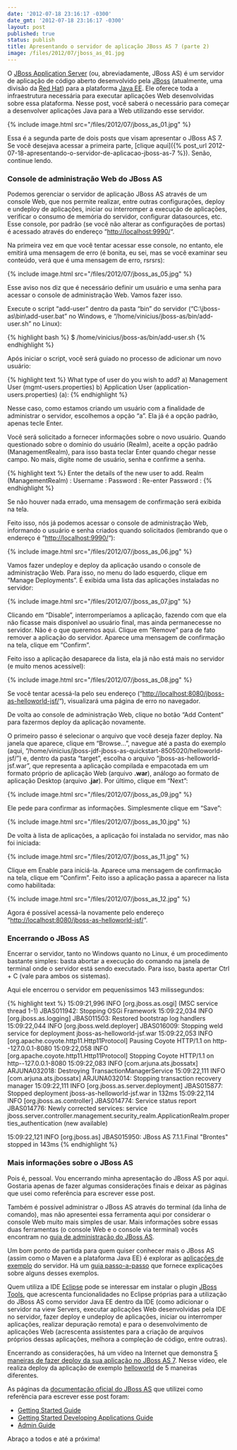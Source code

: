 ```yaml
---
date: '2012-07-18 23:16:17 -0300'
date_gmt: '2012-07-18 23:16:17 -0300'
layout: post
published: true
status: publish
title: Apresentando o servidor de aplicação JBoss AS 7 (parte 2)
image: /files/2012/07/jboss_as_01.jpg
---
```


O [JBoss Application Server](http://www.jboss.org/jbossas/) (ou, abreviadamente, JBoss AS) é um servidor de aplicação de código aberto desenvolvido pela [JBoss](http://www.jboss.org/) (atualmente, uma divisão da [Red Hat](http://www.redhat.com/)) para a plataforma [Java EE](http://www.oracle.com/technetwork/java/javaee/). Ele oferece toda a infraestrutura necessária para executar aplicações Web desenvolvidas sobre essa plataforma. Nesse post, você saberá o necessário para começar a desenvolver aplicações Java para a Web utilizando esse servidor.

{% include image.html src="/files/2012/07/jboss_as_01.jpg" %}

Essa é a segunda parte de dois posts que visam apresentar o JBoss AS 7. Se você desejava acessar a primeira parte, [clique aqui]({% post_url 2012-07-18-apresentando-o-servidor-de-aplicacao-jboss-as-7 %}). Senão, continue lendo.

<!--more-->

### Console de administração Web do JBoss AS

Podemos gerenciar o servidor de aplicação JBoss AS através de um console Web, que nos permite realizar, entre outras configurações, deploy e undeploy de aplicações, iniciar ou interromper a execução de aplicações, verificar o consumo de memória do servidor, configurar datasources, etc. Esse console, por padrão (se você não alterar as configurações de portas) é acessado através do endereço “[http://localhost:9990/](http://localhost:9990/)“.

Na primeira vez em que você tentar acessar esse console, no entanto, ele emitirá uma mensagem de erro (é bonita, eu sei, mas se você examinar seu conteúdo, verá que é uma mensagem de erro, rsrsrs):

{% include image.html src="/files/2012/07/jboss_as_05.jpg" %}

Esse aviso nos diz que é necessário definir um usuário e uma senha para acessar o console de administração Web. Vamos fazer isso.

Execute o script “add-user” dentro da pasta “bin” do servidor (“C:\jboss-as\bin\add-user.bat” no Windows, e “/home/vinicius/jboss-as/bin/add-user.sh” no Linux):

{% highlight bash %}
$ /home/vinicius/jboss-as/bin/add-user.sh
{% endhighlight %}

Após iniciar o script, você será guiado no processo de adicionar um novo usuário:

{% highlight text %}
What type of user do you wish to add?
a) Management User (mgmt-users.properties)
b) Application User (application-users.properties)
(a):
{% endhighlight %}

Nesse caso, como estamos criando um usuário com a finalidade de administrar o servidor, escolhemos a opção “a”. Ela já é a opção padrão, apenas tecle Enter.

Você será solicitado a fornecer informações sobre o novo usuário. Quando questionado sobre o domínio do usuário (Realm), aceite a opção padrão (ManagementRealm), para isso basta teclar Enter quando chegar nesse campo. No mais, digite nome de usuário, senha e confirme a senha.

{% highlight text %}
Enter the details of the new user to add.
Realm (ManagementRealm) :
Username :
Password :
Re-enter Password :
{% endhighlight %}

Se não houver nada errado, uma mensagem de confirmação será exibida na tela.

Feito isso, nós já podemos acessar o console de administração Web, informando o usuário e senha criados quando solicitados (lembrando que o endereço é “[http://localhost:9990/](http://localhost:9990/)“):

{% include image.html src="/files/2012/07/jboss_as_06.jpg" %}

Vamos fazer undeploy e deploy da aplicação usando o console de administração Web. Para isso, no menu do lado esquerdo, clique em “Manage Deployments”. É exibida uma lista das aplicações instaladas no servidor:

{% include image.html src="/files/2012/07/jboss_as_07.jpg" %}

Clicando em “Disable”, interromperíamos a aplicação, fazendo com que ela não ficasse mais disponível ao usuário final, mas ainda permanecesse no servidor. Não é o que queremos aqui. Clique em “Remove” para de fato remover a aplicação do servidor. Aparece uma mensagem de confirmação na tela, clique em “Confirm”.

Feito isso a aplicação desaparece da lista, ela já não está mais no servidor (e muito menos acessível):

{% include image.html src="/files/2012/07/jboss_as_08.jpg" %}

Se você tentar acessá-la pelo seu endereço (“[http://localhost:8080/jboss-as-helloworld-jsf/](http://localhost:8080/jboss-as-helloworld-jsf/)“), visualizará uma página de erro no navegador.

De volta ao console de administração Web, clique no botão “Add Content” para fazermos deploy da aplicação novamente.

O primeiro passo é selecionar o arquivo que você deseja fazer deploy. Na janela que aparece, clique em “Browse…”, navegue até a pasta do exemplo (aqui, “/home/vinicius/jboss-jdf-jboss-as-quickstart-8505020/helloworld-jsf/”) e, dentro da pasta “target”, escolha o arquivo “jboss-as-helloworld-jsf.war”, que representa a aplicação compilada e empacotada em um formato próprio de aplicação Web (arquivo **.war**), análogo ao formato de aplicação Desktop (arquivo **.jar**). Por último, clique em “Next”:

{% include image.html src="/files/2012/07/jboss_as_09.jpg" %}

Ele pede para confirmar as informações. Simplesmente clique em “Save”:

{% include image.html src="/files/2012/07/jboss_as_10.jpg" %}

De volta à lista de aplicações, a aplicação foi instalada no servidor, mas não foi iniciada:

{% include image.html src="/files/2012/07/jboss_as_11.jpg" %}

Clique em Enable para iniciá-la. Aparece uma mensagem de confirmação na tela, clique em “Confirm”. Feito isso a aplicação passa a aparecer na lista como habilitada:

{% include image.html src="/files/2012/07/jboss_as_12.jpg" %}

Agora é possível acessá-la novamente pelo endereço “[http://localhost:8080/jboss-as-helloworld-jsf/](http://localhost:8080/jboss-as-helloworld-jsf/)“.

### Encerrando o JBoss AS

Encerrar o servidor, tanto no Windows quanto no Linux, é um procedimento bastante simples: basta abortar a execução do comando na janela de terminal onde o servidor está sendo executado. Para isso, basta apertar Ctrl + C (vale para ambos os sistemas).

Aqui ele encerrou o servidor em pequeníssimos 143 milissegundos:

{% highlight text %}
15:09:21,996 INFO  [org.jboss.as.osgi] (MSC service thread 1-1) JBAS011942: Stopping OSGi Framework
15:09:22,034 INFO  [org.jboss.as.logging] JBAS011503: Restored bootstrap log handlers
15:09:22,044 INFO  [org.jboss.weld.deployer] JBAS016009: Stopping weld service for deployment jboss-as-helloworld-jsf.war
15:09:22,053 INFO  [org.apache.coyote.http11.Http11Protocol] Pausing Coyote HTTP/1.1 on http--127.0.0.1-8080
15:09:22,058 INFO  [org.apache.coyote.http11.Http11Protocol] Stopping Coyote HTTP/1.1 on http--127.0.0.1-8080
15:09:22,083 INFO  [com.arjuna.ats.jbossatx] ARJUNA032018: Destroying TransactionManagerService
15:09:22,111 INFO  [com.arjuna.ats.jbossatx] ARJUNA032014: Stopping transaction recovery manager
15:09:22,111 INFO  [org.jboss.as.server.deployment] JBAS015877: Stopped deployment jboss-as-helloworld-jsf.war in 132ms
15:09:22,114 INFO  [org.jboss.as.controller] JBAS014774: Service status report
JBAS014776:    Newly corrected services:
service jboss.server.controller.management.security_realm.ApplicationRealm.properties_authentication (new available)

15:09:22,121 INFO  [org.jboss.as] JBAS015950: JBoss AS 7.1.1.Final "Brontes" stopped in 143ms
{% endhighlight %}

### Mais informações sobre o JBoss AS

Pois é, pessoal. Vou encerrando minha apresentação do JBoss AS por aqui. Gostaria apenas de fazer algumas considerações finais e deixar as páginas que usei como referência para escrever esse post.

Também é possível administrar o JBoss AS através do terminal (da linha de comando), mas não apresentei essa ferramenta aqui por considerar o console Web muito mais simples de usar. Mais informações sobre essas duas ferramentas (o console Web e o console via terminal) vocês encontram no [guia de administração do JBoss AS](https://docs.jboss.org/author/display/AS71/Admin+Guide).

Um bom ponto de partida para quem quiser conhecer mais o JBoss AS (assim como o Maven e a plataforma Java EE) é explorar as [aplicações de exemplo](http://www.jboss.org/jdf/quickstarts/jboss-as-quickstart/) do servidor. Há um [guia passo-a-passo](https://docs.jboss.org/author/display/AS71/Getting+Started+Developing+Applications+Guide) que fornece explicações sobre alguns desses exemplos.

Quem utiliza a IDE [Eclipse](http://www.eclipse.org/) pode se interessar em instalar o plugin [JBoss Tools](http://www.jboss.org/tools/), que acrescenta funcionalidades no Eclipse próprias para a utilização do JBoss AS como servidor Java EE dentro da IDE (como adicionar o servidor na view Servers, executar aplicações Web desenvolvidas pela IDE no servidor, fazer deploy e undeploy de aplicações, iniciar ou interromper aplicações, realizar depuração remota) e para o desenvolvimento de aplicações Web (acrescenta assistentes para a criação de arquivos próprios dessas aplicações, melhora a compleção de código, entre outras).

Encerrando as considerações, há um vídeo na Internet que demonstra [5 maneiras de fazer deploy da sua aplicação no JBoss AS 7](http://vimeo.com/25831010). Nesse vídeo, ele realiza deploy da aplicação de exemplo [helloworld](http://www.jboss.org/jdf/quickstarts/jboss-as-quickstart/helloworld/) de 5 maneiras diferentes.

As páginas da [documentação oficial do JBoss AS](https://docs.jboss.org/author/display/AS71/Documentation) que utilizei como referência para escrever esse post foram:

- [Getting Started Guide](https://docs.jboss.org/author/display/AS71/Getting+Started+Guide)
- [Getting Started Developing Applications Guide](https://docs.jboss.org/author/display/AS71/Getting+Started+Developing+Applications+Guide)
- [Admin Guide](https://docs.jboss.org/author/display/AS71/Admin+Guide)

Abraço a todos e até a próxima!